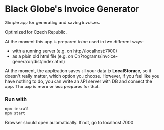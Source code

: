 Black Globe's Invoice Generator
=====================

Simple app for generating and saving invoices.

Optimized for Czech Republic.

At the moment this app is prepared to be used in two different ways:

 - with a running server (e.g. on http://localhost:7000)
 - as a plain old html file (e.g. on C:/Programs/invoice-generator/dist/index.html)

At the moment, the application saves all your data to **LocalStorage**, so it doesn't really matter, which option you choose.
However, if you feel like you have nothing to do, you can write an API server with DB and connect the app. The app is more or less prepared for that.

### Run with

```
npm install
npm start
```

Browser should open automatically. If not, go to localhost:7000